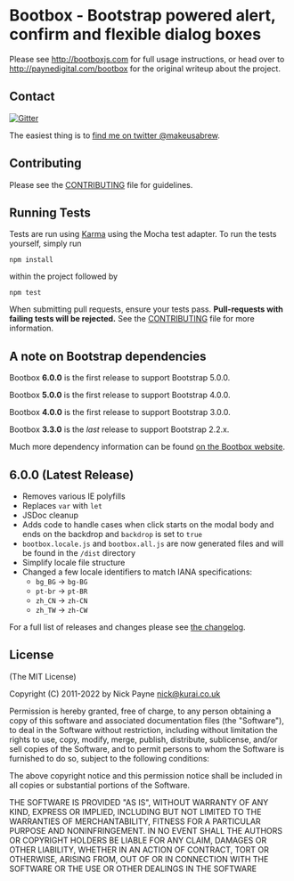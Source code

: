 # Bootbox - Bootstrap powered alert, confirm and flexible dialog boxes

Please see http://bootboxjs.com for full usage instructions, or head over to http://paynedigital.com/bootbox for
the original writeup about the project.

## Contact

[![Gitter](https://badges.gitter.im/Join%20Chat.svg)](https://gitter.im/makeusabrew/bootbox?utm_source=badge&utm_medium=badge&utm_campaign=pr-badge)

The easiest thing is to [find me on twitter @makeusabrew](http://twitter.com/makeusabrew).

## Contributing

Please see the [CONTRIBUTING](https://github.com/makeusabrew/bootbox/blob/master/CONTRIBUTING.md) file for guidelines.

## Running Tests

Tests are run using [Karma](http://karma-runner.github.io/0.8/index.html) using the Mocha test adapter. To run the tests yourself, simply run 

```
npm install
``` 

within the project followed by 

```
npm test
```

When submitting pull requests, ensure your tests pass. **Pull-requests with failing tests will be rejected.** See the
[CONTRIBUTING](https://github.com/makeusabrew/bootbox/blob/master/CONTRIBUTING.md) file for more information.

## A note on Bootstrap dependencies

Bootbox **6.0.0** is the first release to support Bootstrap 5.0.0.

Bootbox **5.0.0** is the first release to support Bootstrap 4.0.0.

Bootbox **4.0.0** is the first release to support Bootstrap 3.0.0.

Bootbox **3.3.0** is the *last* release to support Bootstrap 2.2.x.

Much more dependency information can be found [on the Bootbox website](http://bootboxjs.com/getting-started.html#bootbox-dependencies).

## 6.0.0 (Latest Release)

- Removes various IE polyfills
- Replaces `var` with `let`
- JSDoc cleanup
- Adds code to handle cases when click starts on the modal body and ends on the backdrop and `backdrop` is set to `true`
- `bootbox.locale.js` and `bootbox.all.js` are now generated files and will be found in the `/dist` directory
- Simplify locale file structure
- Changed a few locale identifiers to match IANA specifications:
  - `bg_BG` -> `bg-BG`
  - `pt-br` -> `pt-BR`
  - `zh_CN` -> `zh-CN`
  - `zh_TW` -> `zh-CW`

For a full list of releases and changes please see [the changelog](https://github.com/makeusabrew/bootbox/blob/master/CHANGELOG.md).

## License

(The MIT License)

Copyright (C) 2011-2022 by Nick Payne <nick@kurai.co.uk>

Permission is hereby granted, free of charge, to any person obtaining a copy
of this software and associated documentation files (the "Software"), to deal
in the Software without restriction, including without limitation the rights
to use, copy, modify, merge, publish, distribute, sublicense, and/or sell
copies of the Software, and to permit persons to whom the Software is
furnished to do so, subject to the following conditions:

The above copyright notice and this permission notice shall be included in
all copies or substantial portions of the Software.

THE SOFTWARE IS PROVIDED "AS IS", WITHOUT WARRANTY OF ANY KIND, EXPRESS OR
IMPLIED, INCLUDING BUT NOT LIMITED TO THE WARRANTIES OF MERCHANTABILITY,
FITNESS FOR A PARTICULAR PURPOSE AND NONINFRINGEMENT. IN NO EVENT SHALL THE
AUTHORS OR COPYRIGHT HOLDERS BE LIABLE FOR ANY CLAIM, DAMAGES OR OTHER
LIABILITY, WHETHER IN AN ACTION OF CONTRACT, TORT OR OTHERWISE, ARISING FROM,
OUT OF OR IN CONNECTION WITH THE SOFTWARE OR THE USE OR OTHER DEALINGS IN
THE SOFTWARE
